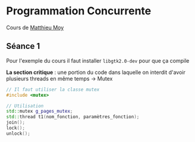 # Programmation Concurrente

Cours de [Matthieu Moy](https://asr-lyon1.gitlabpages.inria.fr/prog-concurrente/)

## Séance 1

Pour l'exemple du cours il faut installer ```libgtk2.0-dev``` pour que ça compile

**La section critique** : une portion du code dans laquelle on interdit d'avoir plusieurs threads en même temps → Mutex

```C++
// Il faut utiliser la classe mutex
#include <mutex>

// Utilisation
std::mutex g_pages_mutex;
std::thread t1(nom_fonction, paramètres_fonction);
join();
lock();
unlock();
```
